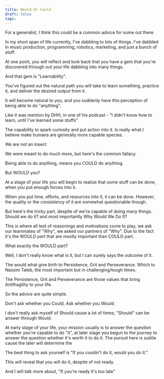 ```yaml
---
title: Would Or Could
draft: false
tags:
---
```

For a generalist, I think this could be a common advice for some out there.

In my short span of life currently, I've dabbling to lots of things. I've dabbled in music production, programming, robotics, marketing, and just a bunch of stuff.

At one point, you will reflect and look back that you have a gem that you're discovered through out your life dabbling into many things.

And that gem is "Learnability".

You've figured out the natural path you will take to learn something, practice it, and deliver the desired output from it.

It will become natural to you, and you suddenly have this perception of being able to do "anything".

Like it was mention by DHH, in one of his podcast - "I didn't know how to learn, until I've learned some stuffs"

The capability to spark curiosity and put action into it. Is really what I believe make humans are generally more capable species. 

We are not an insect 

We were meant to do much more, but here's the common fallacy.

Being able to do anything, means you COULD do anything.

But WOULD you?

At a stage of your life you will begin to realize that some stuff can be done, when you put enough forces into it.

When you put time, efforts, and resources into it, it can be done. However, the quality or the consistency of it are somewhat questionable though. 

But here's the tricky part, despite of we're capable of doing many things. Should we do it? and most importantly Why Would We Do It?

This is where all test of reasonings and motivations come to play, we ask our teammates of "Why", we asked our partners of "Why". Due to the fact it's the WOULD part that are mostly important than COULD part.

What exactly the WOULD part?



Well, I don't really know what is it, but I can surely says the outcome of it.

The would what give birth to Persistence, Grit and Perseverance. Which to Nassim Taleb, the most important but in challenging/tough times. 

The Persistence, Grit and Perseverance are those values that bring Antifragility to your life.

So the advice are quite simple.

Don't ask whether you Could, Ask whether you Would. 

I don't really ask myself of Should cause a lot of times, "Should" can be answer through Would. 

At early stage of your life, your mission usually is to answer the question whether you're capable to do "it", at later stage you begun to the journey to answer the question whether it's worth it to do it. The pursuit here is subtle cause the later will determine the 

The best thing to ask yourself is "If you couldn't do it, would you do it."

This will reveal that you will do it, despite of not ready.

And I will talk more about, "If you're ready it's too late"